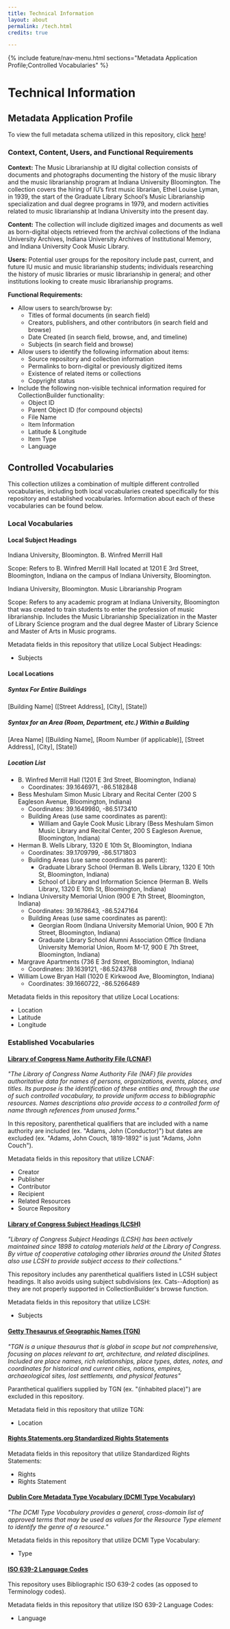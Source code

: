 ```yaml
---
title: Technical Information
layout: about
permalink: /tech.html
credits: true

---
```


{% include feature/nav-menu.html sections="Metadata Application Profile;Controlled Vocabularies" %}

# Technical Information  

## Metadata Application Profile  

To view the full metadata schema utilized in this repository, click [here](https://docs.google.com/spreadsheets/d/1PvK1NRvZtL4LyIbZMC4yMWe5YQd6tnDZsBhuEOZfVbI/edit?usp=sharing)!

### Context, Content, Users, and Functional Requirements

**Context:** The Music Librarianship at IU digital collection consists of documents and photographs documenting the history of the music library and the music librarianship program at Indiana University Bloomington. The collection covers the hiring of IU’s first music librarian, Ethel Louise Lyman, in 1939, the start of the Graduate Library School’s Music Librarianship specialization and dual degree programs in 1979, and modern activities related to music librarianship at Indiana University into the present day.  

**Content:** The collection will include digitized images and documents as well as born-digital objects retrieved from the archival collections of the Indiana University Archives, Indiana University Archives of Institutional Memory, and Indiana University Cook Music Library.  

**Users:** Potential user groups for the repository include past, current, and future IU music and music librarianship students; individuals researching the history of music libraries or music librarianship in general; and other institutions looking to create music librarianship programs.

**Functional Requirements:**  

* Allow users to search/browse by:
    * Titles of formal documents (in search field)
    * Creators, publishers, and other contributors (in search field and browse)
    * Date Created (in search field, browse, and, and timeline)
    * Subjects (in search field and browse)
* Allow users to identify the following information about items:
    * Source repository and collection information
    * Permalinks to born-digital or previously digitized items
    * Existence of related items or collections
    * Copyright status
* Include the following non-visible technical information required for CollectionBuilder functionality:
    * Object ID
    * Parent Object ID (for compound objects)
    * File Name
    * Item Information
    * Latitude & Longitude
    * Item Type
    * Language

## Controlled Vocabularies

This collection utilizes a combination of multiple different controlled vocabularies, including both local vocabularies created specifically for this repository and established vocabularies. Information about each of these vocabularies can be found below.

### Local Vocabularies

#### Local Subject Headings  

Indiana University, Bloomington. B. Winfred Merrill Hall  
  
Scope: Refers to B. Winfred Merrill Hall located at 1201 E 3rd Street, Bloomington, Indiana on the campus of Indiana University, Bloomington.  
  
Indiana University, Bloomington. Music Librarianship Program  
  
Scope: Refers to any academic program at Indiana University, Bloomington that was created to train students to enter the profession of music librarianship. Includes the Music Librarianship Specialization in the Master of Library Science program and the dual degree Master of Library Science and Master of Arts in Music programs.  
  

Metadata fields in this repository that utilize Local Subject Headings:
* Subjects  
  
#### Local Locations  

##### Syntax For Entire Buildings  

[Building Name] ([Street Address], [City], [State])  

##### Syntax for an Area (Room, Department, etc.) Within a Building  

[Area Name] ([Building Name], [Room Number (if applicable)], [Street Address], [City], [State])  

##### Location List  

* B. Winfred Merrill Hall (1201 E 3rd Street, Bloomington, Indiana)
    * Coordinates: 39.1646971, -86.5182848
* Bess Meshulam Simon Music Library and Recital Center (200 S Eagleson Avenue, Bloomington, Indiana)
    * Coordinates: 39.1649980, -86.5173410
    * Building Areas (use same coordinates as parent):
        * William and Gayle Cook Music Library (Bess Meshulam Simon Music Library and Recital Center, 200 S Eagleson Avenue, Bloomington, Indiana)  
* Herman B. Wells Library, 1320 E 10th St, Bloomington, Indiana  
    * Coordinates: 39.1709799, -86.5171803
    * Building Areas (use same coordinates as parent):
        * Graduate Library School (Herman B. Wells Library, 1320 E 10th St, Bloomington, Indiana)
        * School of Library and Information Science (Herman B. Wells Library, 1320 E 10th St, Bloomington, Indiana)  
* Indiana University Memorial Union (900 E 7th Street, Bloomington, Indiana)  
    * Coordinates: 39.1678643, -86.5247164
    * Building Areas (use same coordinates as parent):
        * Georgian Room (Indiana University Memorial Union, 900 E 7th Street, Bloomington, Indiana)
        * Graduate Library School Alumni Association Office (Indiana University Memorial Union, Room M-17, 900 E 7th Street, Bloomington, Indiana)  
* Margrave Apartments (736 E 3rd Street, Bloomington, Indiana)
    * Coordinates: 39.1639121, -86.5243768  
* William Lowe Bryan Hall (1020 E Kirkwood Ave, Bloomington, Indiana)
    * Coordinates: 39.1660722, -86.5266489  
  
Metadata fields in this repository that utilize Local Locations:
* Location  
* Latitude  
* Longitude  
  
### Established Vocabularies

#### [Library of Congress Name Authority File (LCNAF)](http://id.loc.gov/authorities/names)  

*"The Library of Congress Name Authority File (NAF) file provides authoritative data for names of persons, organizations, events, places, and titles. Its purpose is the identification of these entities and, through the use of such controlled vocabulary, to provide uniform access to bibliographic resources. Names descriptions also provide access to a controlled form of name through references from unused forms."*  

In this repository, parenthetical qualifiers that are included with a name authority are included (ex. "Adams, John (Conductor)") but dates are excluded (ex. "Adams, John Couch, 1819-1892" is just "Adams, John Couch").

Metadata fields in this repository that utilize LCNAF:
* Creator
* Publisher
* Contributor
* Recipient
* Related Resources
* Source Repository

#### [Library of Congress Subject Headings (LCSH)](http://id.loc.gov/authorities/subjects)  

*"Library of Congress Subject Headings (LCSH) has been actively maintained since 1898 to catalog materials held at the Library of Congress. By virtue of cooperative cataloging other libraries around the United States also use LCSH to provide subject access to their collections."*

This repository includes any parenthetical qualifiers listed in LCSH subject headings. It also avoids using subject subdivisions (ex. Cats--Adoption) as they are not properly supported in CollectionBuilder's browse function.

Metadata fields in this repository that utilize LCSH:
* Subjects

#### [Getty Thesaurus of Geographic Names (TGN)](http://id.loc.gov/authorities/names)  

*"TGN is a unique thesaurus that is global in scope but not comprehensive, focusing on places relevant to art, architecture, and related disciplines. Included are place names, rich relationships, place types, dates, notes, and coordinates for historical and current cities, nations, empires, archaeological sites, lost settlements, and physical features"*

Paranthetical qualifiers supplied by TGN (ex. "(inhabited place)") are excluded in this repository.

Metadata field in this repository that utilize TGN:
* Location

#### [Rights Statements.org Standardized Rights Statements](https://rightsstatements.org/)

Metadata fields in this repository that utilize Standardized Rights Statements:
* Rights
* Rights Statement

#### [Dublin Core Metadata Type Vocabulary (DCMI Type Vocabulary)](https://www.dublincore.org/specifications/dublin-core/dcmi-type-vocabulary/2003-02-12/)

*"The DCMI Type Vocabulary provides a general, cross-domain list of approved terms that may be used as values for the Resource Type element to identify the genre of a resource."*

Metadata fields in this repository that utilize DCMI Type Vocabulary:
* Type

#### [ISO 639-2 Language Codes](https://www.loc.gov/standards/iso639-2/php/code_list.php)

This repository uses Bibliographic ISO 639-2 codes (as opposed to Terminology codes).

Metadata fields in this repository that utilize ISO 639-2 Language Codes:
* Language
